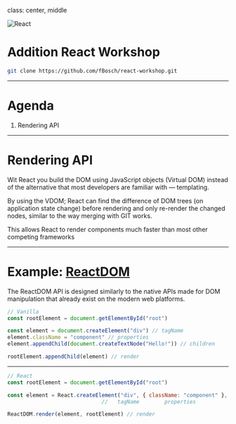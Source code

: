 class: center, middle

![React](https://upload.wikimedia.org/wikipedia/commons/thumb/a/a7/React-icon.svg/320px-React-icon.svg.png)
# Addition React Workshop
``` bash
git clone https://github.com/fBosch/react-workshop.git
```
---

# Agenda

1. Rendering API

---

# Rendering API

Wit React you build the DOM using JavaScript objects (Virtual DOM) instead of the alternative that most developers are familiar with — templating.

By using the VDOM; React can find the difference of DOM trees (on application state change) before rendering and only re-render the changed nodes, similar to the way merging with GIT works.

This allows React to render components much faster than most other competing frameworks

---

# Example: [ReactDOM](/subjects/00-rendering-api/)

The ReactDOM API is designed similarly to the native APIs made for DOM manipulation that already exist on the modern web platforms.

```js
// Vanilla
const rootElement = document.getElementById("root")

const element = document.createElement("div") // tagName
element.className = "component" // properties
element.appendChild(document.createTextNode("Hello!")) // children

rootElement.appendChild(element) // render
```

___
```js
// React
const rootElement = document.getElementById("root")

const element = React.createElement("div", { className: "component" }, "Hello!")
                              //   tagName        properties           children

ReactDOM.render(element, rootElement) // render
```
